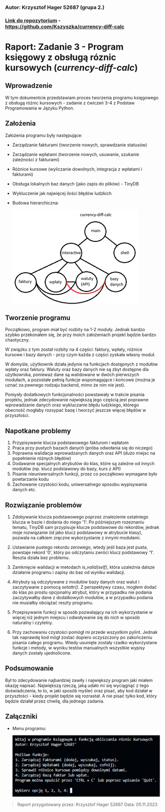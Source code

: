 ### Autor: Krzysztof Hager 52687 (grupa 2.)
### [Link do repozytorium](https://github.com/Kszyszka/currency-diff-calc) - https://github.com/Kszyszka/currency-diff-calc
# Raport: Zadanie 3 - Program księgowy z obsługą róznic kursowych (***currency-diff-calc***)

## Wprowadzenie

W tym dokumentcie przedstawiam proces tworzenia programu księgowego z obsługą różnic kursowych - zadanie z ćwiczeń 3-4 z Podstaw Programowania w Języku Python.

## Założenia

Założenia programu były następujące:
- Zarządzanie fakturami (tworzenie nowych, sprawdzanie statusów)
- Zarządzanie wpłatami (tworzenie nowych, usuwanie, szukanie zależności z fakturami)
- Różnice kursowe (wyliczanie dowolnych, integracja z wpłatami i fakturami)
- Obsługa lokalnych baz danych (jako zapis do plików) - TinyDB
- Wykluczenie jak najwięcej ilości błędów ludzkich
- Budowa hierarchiczna:

    ![Zdjęcie planu](plan.png)

## Tworzenie programu

Początkowo, program miał być rozbity na 1-2 moduły. Jednak bardzo szybko przekonałem się, że przy moich założeniach projekt będzie bardzo chaotyczny.

W związku z tym został rozbity na 4 części: faktury, wpłaty, różnice kursowe i bazy danych - przy czym każda z części zyskała własny moduł.

W domyśle, użytkownik działa jedynie na funkcjach dostępnych z modułów wpłaty oraz faktury. Waluty oraz bazy danych nie są zbyt dostępne dla użytkownika, ponieważ dane są walidowane w dwóch pierwszych modułach, a pozostałe pełnią funkcje wspomagające i końcowe (można je uznać za pewnego rodzaju backend, mimo że nim nie jest).

Pomysły dodatkowych funkcjonalności powstawały w trakcie pisania projektu, jednak zdecydowanie największą jego częścią jest poprawne wprowadzanie danych oraz wykluczanie błędu ludzkiego, którego obecność mogłaby rozsypać bazę i tworzyć jeszcze więcej błędów w przyszłości.

## Napotkane problemy

1. Przypisywanie klucza podstawowego fakturom i wpłatom
2. Praca przy pustych bazach danych (próba odwołania się do niczego)
3. Poprawna walidacja wprowadzanych danych oraz API (dużo miejsc na popełnienie różnych błędów)
4. Dodawanie specjalnych atrybutów do klas, które są zależne od innych modułów (np. klucz podstawowy do bazy, kurs z API)
5. Pisanie nieuniwersalnych funkcji, przez co początkowo wymagane było powtarzanie kodu
6. Zachowanie czystości kodu, uniwersalnego sposobu wypisywania danych etc.

## Rozwiązanie problemów

1. Zdobywanie klucza podstawowego poprzez znalezienie ostatniego klucza w bazie i dodania do niego '1'. Po późniejszym rozeznaniu tematu, TinyDB sam przypisuje klucze podstawowe do rekordów, jednak moje rozwiązanie (id jako klucz podstawowy w atrybucie klasy), pozwala na całkiem zręczne wykorzystanie z innymi modułami.

2. Ustawianie pustego rekordu zerowego, wtedy jeśli baza jest pusta, powstaje rekord '0', który po odczytaniu zwróci klucz podstawowy '1'. Reszta działa bez problemu.

3. Zamknięcie walidacji w metodach *is_valid(self)*, która uzależnia dalsze działanie programu i zapisy do baz od wyniku walidacji.

4. Atrybuty są odczytywane z modułów bazy danych oraz walut i zaczytywane z pomocą *setattr()*. Z perspektywy czasu, mogłem dodać do klas po prostu opcjonalny atrybut, który w przypadku nie podania zaczytywałby dane z dodatkowych modułów, a w przypadku podania nie musiałby obciążać reszty programu.

5. Przepisywanie funkcji w sposób pozwalający na ich wykorzystanie w więcej niż jednym miejscu i odwoływanie się do nich w sposób naturalny i czytelny.

6. Przy zachowaniu czystości pomógł mi przede wszystkim pylint. Jednak tak naprawdę kod mógł zostać dopiero oczyszczony po zakończeniu pisania całego programu. Wtedy usunięte zostały rzadko wykorzystane funkcje i metody, w wyniku testów manualnych wszystkie wypisy danych zostały ujednolicone.

## Podsumowanie

Był to zdecydowanie najbardziej zawiły i największy program jaki miałem okazję napisać. Największą rzeczą, jaką udało mi się wyciągnąć z tego doświadczenia, to to, w jaki sposób myśleć oraz pisać, aby kod działał w przyszłości - kiedy projekt będzie się rozrastał. A nie pisać tylko kod, który będzie działał przez chwilę, dla jednego zadania.

## Załączniki
- Menu programu:

    ![Zdjęcie planu](program.png)

> Raport przygotowany przez: Krzysztof Hager 52687
> Data: 05.11.2023